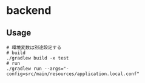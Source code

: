 # backend

## Usage

```shell
# 環境変数は別途設定する
# build
./gradlew build -x test
# run
./gradlew run --args="-config=src/main/resources/application.local.conf"
```